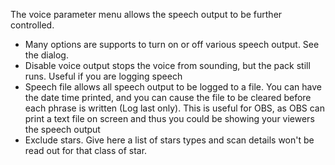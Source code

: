 The voice parameter menu allows the speech output to be further controlled.  

* Many options are supports to turn on or off various speech output. See the dialog.
* Disable voice output stops the voice from sounding, but the pack still runs.  Useful if you are logging speech
* Speech file allows all speech output to be logged to a file.  You can have the date time printed, and you can cause the file to be cleared before each phrase is written (Log last only).  This is useful for OBS, as OBS can print a text file on screen and thus you could be showing your viewers the speech output
* Exclude stars.  Give here a list of stars types and scan details won't be read out for that class of star.
